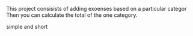 This project consisists of adding exoenses based on a particular categor
Then you can calculate the total of the one category.

simple and short 

